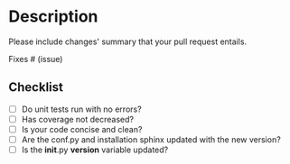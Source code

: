 # Description
Please include changes' summary that your pull request entails.

Fixes # (issue)

## Checklist

- [ ] Do unit tests run with no errors?
- [ ] Has coverage not decreased?
- [ ] Is your code concise and clean?
- [ ] Are the conf.py and installation sphinx updated with the new version?
- [ ] Is the __init__.py __version__ variable updated?

